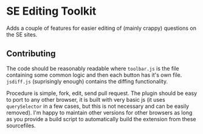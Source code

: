 SE Editing Toolkit
==================

Adds a couple of features for easier editing of (mainly crappy) questions on the SE sites. 

Contributing
------------

The code should be reasonably readable where `toolbar.js` is the file containing some common logic and then each button has it's own file. `jsdiff.js` (suprisingly enough) contains the diffing functionality.

Procedure is simple, fork, edit, send pull request. The plugin should be easy to port to any other browser, it is built with very basic js (it uses `querySelector` in a few cases, but this is not necessary and can be easily removed). I'm happy to maintain other versions for other browsers as long as you provide a build script to automatically build the extension from these sourcefiles.